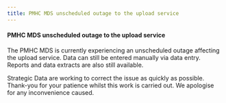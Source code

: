 ```yaml
---
title: PMHC MDS unscheduled outage to the upload service
---
```


#### PMHC MDS unscheduled outage to the upload service ####

The PMHC MDS is currently experiencing an unscheduled outage affecting the upload service. Data can still be entered manually via data entry. Reports and data extracts are also still available.

Strategic Data are working to correct the issue as quickly as possible. Thank-you for your patience whilst this work is carried out. We apologise for any inconvenience caused.
